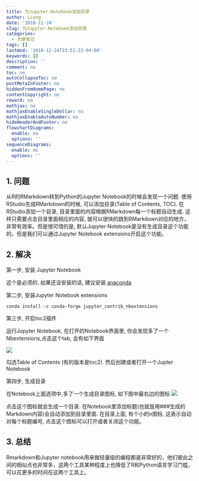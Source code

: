 ```yaml
---
title: 为Jupyter-Notebook添加目录
author: Liang
date: '2018-11-24'
slug: 为Jupyter-Notebook添加目录
categories:
  - 大蟒笔记
tags: []
lastmod: '2018-11-24T22:51:22-04:00'
keywords: []
description: ''
comment: no
toc: no
autoCollapseToc: no
postMetaInFooter: no
hiddenFromHomePage: no
contentCopyright: no
reward: no
mathjax: no
mathjaxEnableSingleDollar: no
mathjaxEnableAutoNumber: no
hideHeaderAndFooter: no
flowchartDiagrams:
  enable: no
  options: ''
sequenceDiagrams:
  enable: no
  options: ''
---
```

## 1. 问题
从R的RMarkdown转到Python的Jupyter Notebook的时候会发现一个问题. 使用RStudio生成RMarkdown的时候, 可以添加目录(Table of Contents, TOC).  在RStudio添加一个目录, 目录里面的内容根据RMarkdown每一个标题自动生成. 这样只需要点击目录里面相应的内容, 就可以很快的跳到RMarkdown对应的地方，非常有效率。但是很可惜的是, 默认Jupyter Notebook是没有生成目录这个功能的。但是我们可以通过Jupyter Notebook extensions开启这个功能。

## 2. 解决

第一步, 安装 Jupyter Notebook

这个是必须的. 如果还没安装的话, 建议安装 [anaconda](http://link.zhihu.com/?target=https%3A//www.continuum.io/downloads)

第二步, 安装Jupyter Notebook extensions

```
conda install -c conda-forge jupyter_contrib_nbextensions
```

第三步, 开启toc2插件

运行Jupyter Notebook, 在打开的Notebook界面里, 你会发现多了一个Nbextensions,点击这个tab, 会有如下界面

![](http://upload-images.jianshu.io/upload_images/3014937-afa984e03d8b6ede.png?imageMogr2/auto-orient/strip%7CimageView2/2/w/1240)

勾选Table of Contents (有的版本是toc2). 然后创建或者打开一个Jupter Notebook

第四步, 生成目录

在Notebook上面选项中,多了一个生成目录图标, 如下图中最右边的图标.![](http://upload-images.jianshu.io/upload_images/3014937-f50d55a8d1af7ff1.png?imageMogr2/auto-orient/strip%7CimageView2/2/w/1240)

点击这个图标就会生成一个目录. 在Notebook里添加标题(也就是用###生成的Markdown内容)会自动添加到目录里面. 在目录上面, 有个小的n图标, 这表示自动对每个标题编号, 点击这个图标可以打开或者关闭这个功能。

## 3. 总结
Rmarkdown和Jupyter notebook用来做轻量级的编程都是非常好的，他们彼此之间的相似点也非常多，这两个工具某种程度上也降低了R和Python语言学习门槛，可以花更多的时间在这两个工具上。
